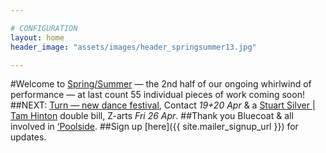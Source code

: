 ```yaml
---

# CONFIGURATION
layout: home
header_image: "assets/images/header_springsummer13.jpg"

---
```

#Welcome to [Spring/Summer](/current/2013-springsummer/index.html) — the 2nd half of our ongoing whirlwind of performance — at last count 55 individual pieces of work coming soon!    
##NEXT: [Turn — new dance festival](/current/2013-turn/index.html), Contact *19+20 Apr* & a [Stuart Silver | Tam Hinton](/current/2013-springsummer/silverhinton/index.html) double bill, Z-arts *Fri 26 Apr*.
##Thank you Bluecoat &  all involved in [‘Poolside](/current/2013-poolside/index.html).
##Sign up [here]({{ site.mailer_signup_url }}) for updates.

